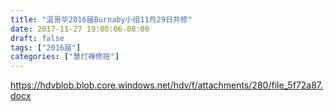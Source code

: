 ```yaml
---
title: "温哥华2016届Burnaby小组11月29日共修"
date: 2017-11-27 19:00:06-08:00
draft: false
tags: ["2016届"]
categories: ["慧灯禅修班"]
---
```

https://hdvblob.blob.core.windows.net/hdv/f/attachments/280/file_5f72a87.docx
